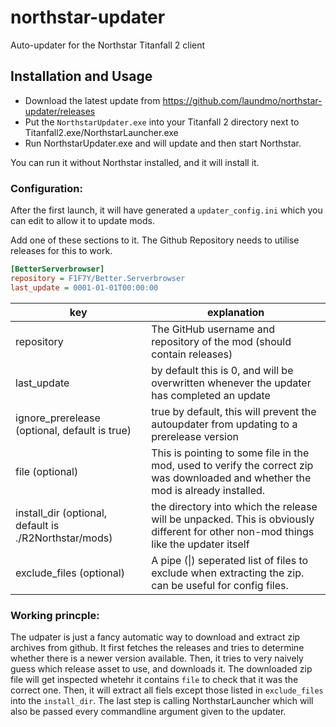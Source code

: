 # northstar-updater
Auto-updater for the Northstar Titanfall 2 client

## Installation and Usage

- Download the latest update from https://github.com/laundmo/northstar-updater/releases
- Put the `NorthstarUpdater.exe` into your Titanfall 2 directory next to Titanfall2.exe/NorthstarLauncher.exe
- Run NorthstarUpdater.exe and will update and then start Northstar.

You can run it without Northstar installed, and it will install it.

### Configuration:
After the first launch, it will have generated a `updater_config.ini` which you can edit to allow it to update mods.

Add one of these sections to it. The Github Repository needs to utilise releases for this to work.
```ini
[BetterServerbrowser]
repository = F1F7Y/Better.Serverbrowser
last_update = 0001-01-01T00:00:00
```
|key|explanation|
|-|-|
|repository|The GitHub username and repository of the mod (should contain releases)|
|last_update|by default this is 0, and will be overwritten whenever the updater has completed an update|
|ignore_prerelease (optional, default is true)|true by default, this will prevent the autoupdater from updating to a prerelease version|
|file (optional)|This is pointing to some file in the mod, used to verify the correct zip was downloaded and whether the mod is already installed.|
|install_dir (optional, default is ./R2Northstar/mods)|the directory into which the release will be unpacked. This is obviously different for other non-mod things like the updater itself|
|exclude_files (optional)|A pipe (\|) seperated list of files to exclude when extracting the zip. can be useful for config files.|

### Working princple:
The udpater is just a fancy automatic way to download and extract zip archives from github.
It first fetches the releases and tries to determine whether there is a newer version available. Then, it tries to very naively guess which release asset to use, and downloads it. The downloaded zip file will get inspected whetehr it contains `file` to check that it was the correct one. Then, it will extract all fiels except those listed in `exclude_files` into the `install_dir`. The last step is calling NorthstarLauncher which will also be passed every commandline argument given to the updater.
